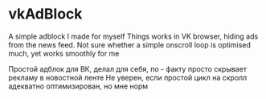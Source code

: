 # vkAdBlock
A simple adblock I made for myself
Things works in VK browser, hiding ads from the news feed.
Not sure whether a simple onscroll loop is optimised much, yet works smoothly for me

Простой адблок для ВК, делал для себя,
по - факту просто скрывает рекламу в новостной ленте
Не уверен, если простой цикл на скролл адекватно оптимизирован, но мне норм
